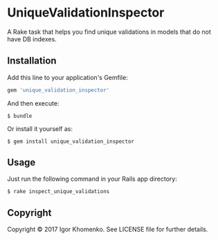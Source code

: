 # UniqueValidationInspector

A Rake task that helps you find unique validations in models that do not have DB indexes.

## Installation

Add this line to your application's Gemfile:

```ruby
gem 'unique_validation_inspector'
```

And then execute:

    $ bundle

Or install it yourself as:

    $ gem install unique_validation_inspector

## Usage

Just run the following command in your Rails app directory:

    $ rake inspect_unique_validations

## Copyright

Copyright © 2017 Igor Khomenko. See LICENSE file for further details.
